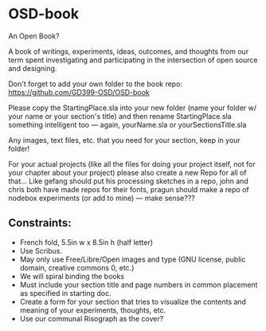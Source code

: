 # OSD-book

An Open Book?

A book of writings, experiments, ideas, outcomes, and thoughts from our term spent investigating and participating in the intersection of open source and designing.

Don't forget to add your own folder to the book repo: 
https://github.com/GD399-OSD/OSD-book

Please copy the StartingPlace.sla into your new folder (name your folder w/ your name or your section's title) and then rename StartingPlace.sla something intelligent too — again, yourName.sla or yourSectionsTitle.sla 

Any images, text files, etc. that you need for your section, keep in your folder!

For your actual projects (like all the files for doing your project itself, not for your chapter about your project) please also create a new Repo for all of that... Like gefang should put his processing sketches in a repo, john and chris both have made repos for their fonts, pragun should make a repo of nodebox experiments (or add to mine) — make sense???

## Constraints:

- French fold, 5.5in w x 8.5in h (half letter)
- Use Scribus.
- May only use Free/Libre/Open images and type (GNU license, public domain, creative commons 0, etc.)
- We will spiral binding the books
- Must include your section title and page numbers in common placement as specified in starting doc.
- Create a form for your section that tries to visualize the contents and meaning of your experiments, thoughts, etc.
- Use our communal Risograph as the cover?
